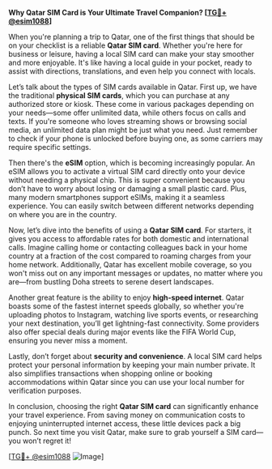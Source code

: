 **Why Qatar SIM Card is Your Ultimate Travel Companion? [[TG💪+ @esim1088](https://t.me/s/esim1088)]**

When you're planning a trip to Qatar, one of the first things that should be on your checklist is a reliable **Qatar SIM card**. Whether you're here for business or leisure, having a local SIM card can make your stay smoother and more enjoyable. It's like having a local guide in your pocket, ready to assist with directions, translations, and even help you connect with locals.

Let’s talk about the types of SIM cards available in Qatar. First up, we have the traditional **physical SIM cards**, which you can purchase at any authorized store or kiosk. These come in various packages depending on your needs—some offer unlimited data, while others focus on calls and texts. If you're someone who loves streaming shows or browsing social media, an unlimited data plan might be just what you need. Just remember to check if your phone is unlocked before buying one, as some carriers may require specific settings.

Then there's the **eSIM** option, which is becoming increasingly popular. An eSIM allows you to activate a virtual SIM card directly onto your device without needing a physical chip. This is super convenient because you don’t have to worry about losing or damaging a small plastic card. Plus, many modern smartphones support eSIMs, making it a seamless experience. You can easily switch between different networks depending on where you are in the country.

Now, let’s dive into the benefits of using a **Qatar SIM card**. For starters, it gives you access to affordable rates for both domestic and international calls. Imagine calling home or contacting colleagues back in your home country at a fraction of the cost compared to roaming charges from your home network. Additionally, Qatar has excellent mobile coverage, so you won't miss out on any important messages or updates, no matter where you are—from bustling Doha streets to serene desert landscapes.

Another great feature is the ability to enjoy **high-speed internet**. Qatar boasts some of the fastest internet speeds globally, so whether you're uploading photos to Instagram, watching live sports events, or researching your next destination, you’ll get lightning-fast connectivity. Some providers also offer special deals during major events like the FIFA World Cup, ensuring you never miss a moment.

Lastly, don’t forget about **security and convenience**. A local SIM card helps protect your personal information by keeping your main number private. It also simplifies transactions when shopping online or booking accommodations within Qatar since you can use your local number for verification purposes.

In conclusion, choosing the right **Qatar SIM card** can significantly enhance your travel experience. From saving money on communication costs to enjoying uninterrupted internet access, these little devices pack a big punch. So next time you visit Qatar, make sure to grab yourself a SIM card—you won’t regret it!

[[TG💪+ @esim1088](https://t.me/s/esim1088) ![Image](https://i.postimg.cc/Y0z9fWf4/image.png)]